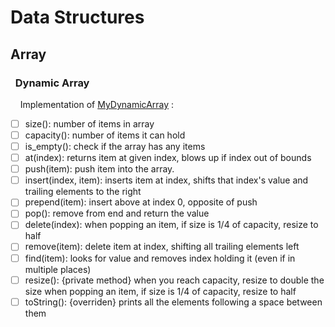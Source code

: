 # Data Structures
## Array
### &nbsp;&nbsp;Dynamic Array
&nbsp;&nbsp;&nbsp;&nbsp;Implementation of [MyDynamicArray](Data_Structures/Array/MyDynamicArray.java) :
- [ ] size(): number of items in array
- [ ] capacity(): number of items it can hold
- [ ] is_empty(): check if the array has any items
- [ ] at(index): returns item at given index, blows up if index out of bounds
- [ ] push(item): push item into the array.
- [ ] insert(index, item): inserts item at index, shifts that index's value and trailing elements to the right
- [ ] prepend(item): insert above at index 0, opposite of push
- [ ] pop(): remove from end and return the value
- [ ] delete(index): when popping an item, if size is 1/4 of capacity, resize to half
- [ ] remove(item): delete item at index, shifting all trailing elements left
- [ ] find(item): looks for value and removes index holding it (even if in multiple places)
- [ ] resize(): {private method} when you reach capacity, resize to double the size when popping an item, if size is 1/4 of capacity, resize to half
- [ ] toString(): {overriden} prints all the elements following a space between them